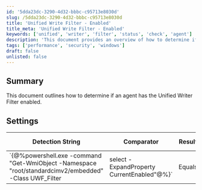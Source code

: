 ```yaml
---
id: '5dda23dc-3290-4d32-bbbc-c95713e8030d'
slug: /5dda23dc-3290-4d32-bbbc-c95713e8030d
title: 'Unified Write Filter - Enabled'
title_meta: 'Unified Write Filter - Enabled'
keywords: ['unified', 'writer', 'filter', 'status', 'check', 'agent']
description: 'This document provides an overview of how to determine if an agent has the Unified Writer Filter enabled, including the necessary detection string and applicable settings for Windows operating systems.'
tags: ['performance', 'security', 'windows']
draft: false
unlisted: false
---
```


## Summary

This document outlines how to determine if an agent has the Unified Writer Filter enabled.

## Settings

| Detection String                                                                                          | Comparator | Result | Applicable OS |
|-----------------------------------------------------------------------------------------------------------|------------|--------|----------------|
| `\{@%powershell.exe -command "Get-WmiObject -Namespace "root/standardcimv2/embedded" -Class UWF_Filter | select -ExpandProperty CurrentEnabled"@%}` | Equals     | True   | Windows        |

